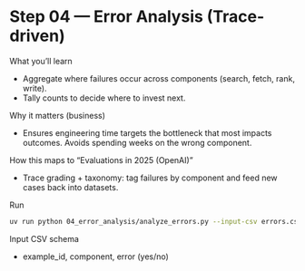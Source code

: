 # Step 04 — Error Analysis (Trace-driven)

What you’ll learn
- Aggregate where failures occur across components (search, fetch, rank, write).
- Tally counts to decide where to invest next.

Why it matters (business)
- Ensures engineering time targets the bottleneck that most impacts outcomes. Avoids spending weeks on the wrong component.

How this maps to “Evaluations in 2025 (OpenAI)”
- Trace grading + taxonomy: tag failures by component and feed new cases back into datasets.

Run
```bash
uv run python 04_error_analysis/analyze_errors.py --input-csv errors.csv
```

Input CSV schema
- example_id, component, error (yes/no)
